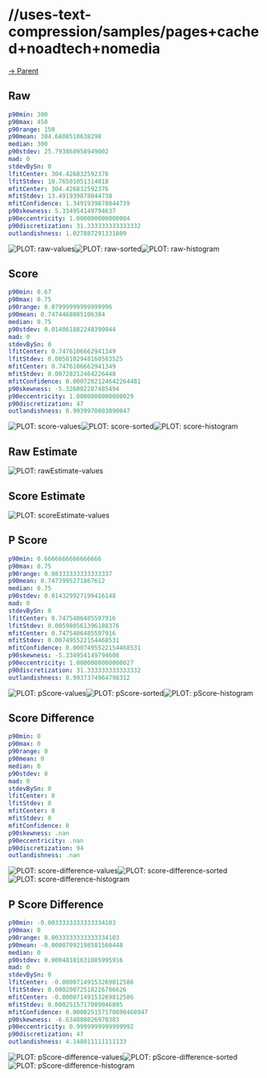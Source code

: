 
# //uses-text-compression/samples/pages+cached+noadtech+nomedia

[→ Parent](../..)


## Raw


```yaml
p90min: 300
p90max: 450
p90range: 150
p90mean: 304.6808510638298
median: 300
p90stdev: 25.793868958949002
mad: 0
stdevBySn: 0
lfitCenter: 304.426832592376
lfitStdev: 10.76501051314018
mfitCenter: 304.426832592376
mfitStdev: 13.491939878044738
mfitConfidence: 1.3491939878044739
p90skewness: 5.334954149794637
p90eccentricity: 1.000000000000004
p90discretization: 31.333333333333332
outlandishness: 1.027887291331809

```

![PLOT: raw-values](./raw/values.svg)![PLOT: raw-sorted](./raw/sorted.svg)![PLOT: raw-histogram](./raw/histogram.svg)
## Score


```yaml
p90min: 0.67
p90max: 0.75
p90range: 0.07999999999999996
p90mean: 0.7474468085106384
median: 0.75
p90stdev: 0.014061882248390044
mad: 0
stdevBySn: 0
lfitCenter: 0.7476106662941349
lfitStdev: 0.0058102948160583525
mfitCenter: 0.7476106662941349
mfitStdev: 0.00728212464226448
mfitConfidence: 0.0007282124642264481
p90skewness: -5.326002287485494
p90eccentricity: 1.0000000000000029
p90discretization: 47
outlandishness: 0.9939970803090047

```

![PLOT: score-values](./score/values.svg)![PLOT: score-sorted](./score/sorted.svg)![PLOT: score-histogram](./score/histogram.svg)
## Raw Estimate

![PLOT: rawEstimate-values](./rawEstimate/values.svg)
## Score Estimate

![PLOT: scoreEstimate-values](./scoreEstimate/values.svg)
## P Score


```yaml
p90min: 0.6666666666666666
p90max: 0.75
p90range: 0.08333333333333337
p90mean: 0.7473995271867612
median: 0.75
p90stdev: 0.014329927199416148
mad: 0
stdevBySn: 0
lfitCenter: 0.7475406485597916
lfitStdev: 0.005980561396188376
mfitCenter: 0.7475406485597916
mfitStdev: 0.007495522154468531
mfitConfidence: 0.0007495522154468531
p90skewness: -5.334954149794608
p90eccentricity: 1.0000000000000027
p90discretization: 31.333333333333332
outlandishness: 0.9937374964798312

```

![PLOT: pScore-values](./pScore/values.svg)![PLOT: pScore-sorted](./pScore/sorted.svg)![PLOT: pScore-histogram](./pScore/histogram.svg)
## Score Difference


```yaml
p90min: 0
p90max: 0
p90range: 0
p90mean: 0
median: 0
p90stdev: 0
mad: 0
stdevBySn: 0
lfitCenter: 0
lfitStdev: 0
mfitCenter: 0
mfitStdev: 0
mfitConfidence: 0
p90skewness: .nan
p90eccentricity: .nan
p90discretization: 94
outlandishness: .nan

```

![PLOT: score-difference-values](./score-difference/values.svg)![PLOT: score-difference-sorted](./score-difference/sorted.svg)![PLOT: score-difference-histogram](./score-difference/histogram.svg)
## P Score Difference


```yaml
p90min: -0.0033333333333334103
p90max: 0
p90range: 0.0033333333333334103
p90mean: -0.00007092198581560448
median: 0
p90stdev: 0.00048101631085995916
mad: 0
stdevBySn: 0
lfitCenter: -0.00007149153269812586
lfitStdev: 0.00020072518226786626
mfitCenter: -0.00007149153269812586
mfitStdev: 0.0002515717089046895
mfitConfidence: 0.000025157170890468947
p90skewness: -6.634888026970383
p90eccentricity: 0.9999999999999992
p90discretization: 47
outlandishness: 4.148011111111133

```

![PLOT: pScore-difference-values](./pScore-difference/values.svg)![PLOT: pScore-difference-sorted](./pScore-difference/sorted.svg)![PLOT: pScore-difference-histogram](./pScore-difference/histogram.svg)